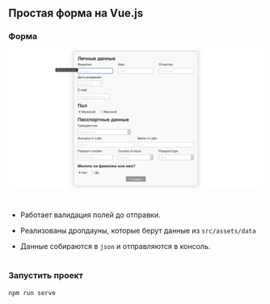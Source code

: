 ## Простая форма на Vue.js

### Форма

![Shot1](src/assets/images/shot1.png)

#

- Работает валидация полей до отправки.

- Реализованы дропдауны, которые берут данные из `src/assets/data`

- Данные собираются в `json` и отправляются в консоль.


#

### Запустить проект

```
npm run serve
```
